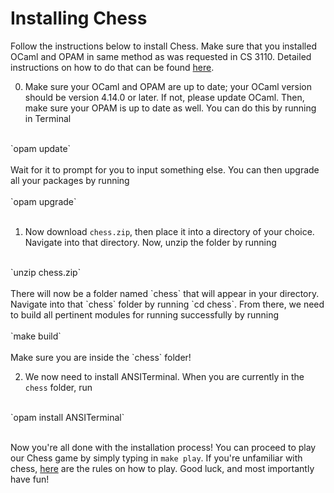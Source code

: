 # Installing Chess

Follow the instructions below to install Chess. Make sure that you installed OCaml and OPAM in same method as was requested in CS 3110. Detailed instructions on how to do that can be found [here](https://cs3110.github.io/textbook/chapters/preface/install.html#). 

0. Make sure your OCaml and OPAM are up to date; your OCaml version should be version 4.14.0 or later. If not, please update OCaml. Then, make sure your OPAM is up to date as well. You can do this by running in Terminal<br>
<br>
`opam update` <br>
<br>
Wait for it to prompt for you to input something else. You can then upgrade all your packages by running<br>
<br>
`opam upgrade`<br>
<br>

1. Now download `chess.zip`, then place it into a directory of your choice. Navigate into that directory. Now, unzip the folder by running<br>
<br>
`unzip chess.zip`<br>
<br>
There will now be a folder named `chess` that will appear in your directory. Navigate into that `chess` folder by running `cd chess`. From there, we need to build all pertinent modules for running successfully by running<br>
<br>`make build`<br>
<br>
Make sure you are inside the `chess` folder!

 2. We now need to install ANSITerminal. When you are currently in the `chess` folder, run<br>
<br>
`opam install ANSITerminal`<br>
<br>

Now you're all done with the installation process! You can proceed to play our Chess game by simply typing in `make play`. If you're unfamiliar with chess, [here](https://www.chess.com/learn-how-to-play-chess) are the rules on how to play. Good luck, and most importantly have fun!